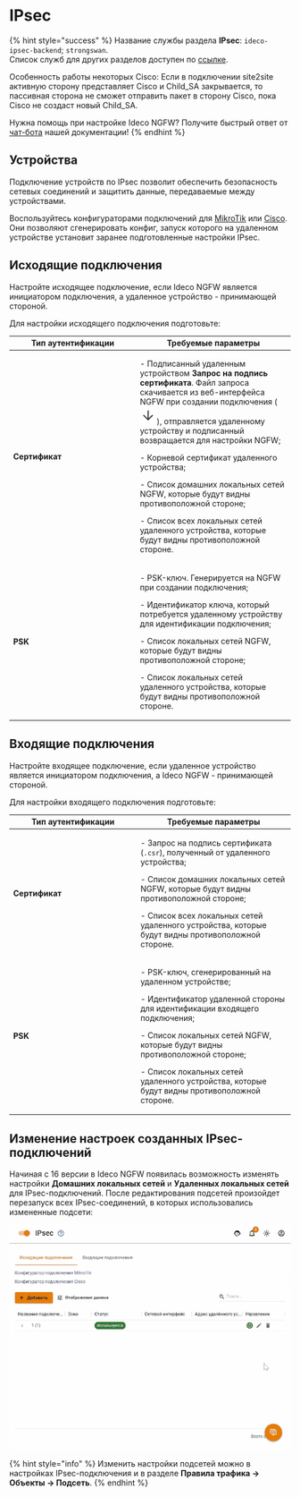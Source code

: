 # IPsec

{% hint style="success" %}
Название службы раздела **IPsec**: `ideco-ipsec-backend`; `strongswan`.\
Список служб для других разделов доступен по [ссылке](../../server-management/terminal.md).

Особенность работы некоторых Cisco: Если в подключении site2site активную сторону представляет Cisco и Child\_SA закрывается, то пассивная сторона не сможет отправить пакет в сторону Cisco, пока Cisco не создаст новый Child\_SA.

Нужна помощь при настройке Ideco NGFW? Получите быстрый ответ от [чат-бота](https://gpt-docs.ideco.ru/) нашей документации!
{% endhint %}

## Устройства

Подключение устройств по IPsec позволит обеспечить безопасность сетевых соединений и защитить данные, передаваемые между устройствами.

Воспользуйтесь конфигураторами подключений для [MikroTik](https://mikrotik.ideco.ru/) или [Cisco](https://cisco.ideco.ru/). Они позволяют сгенерировать конфиг, запуск которого на удаленном устройстве установит заранее подготовленные настройки IPsec.

## Исходящие подключения

Настройте исходящее подключение, если Ideco NGFW является инициатором подключения, а удаленное устройство - принимающей стороной.

Для настройки исходящего подключения подготовьте:

<table><thead><tr><th width="213">Тип аутентификации</th><th>Требуемые параметры</th></tr></thead><tbody><tr><td><strong>Сертификат</strong></td><td><p>- Подписанный удаленным устройством <strong>Запрос на подпись сертификата</strong>. Файл запроса скачивается из веб-интерфейса NGFW при создании подключения (<img src="../../../.gitbook/assets/icon-down.png" alt="">), отправляется удаленному устройству и подписанный возвращается для настройки NGFW;</p><p>- Корневой сертификат удаленного устройства;</p><p>- Список домашних локальных сетей NGFW, которые будут видны противоположной стороне;</p><p>- Список всех локальных сетей удаленного устройства, которые будут видны противоположной стороне.</p></td></tr><tr><td><strong>PSK</strong></td><td><p>- PSK-ключ. Генерируется на NGFW при создании подключения;</p><p>- Идентификатор ключа, который потребуется удаленному устройству для идентификации подключения;</p><p>- Список локальных сетей NGFW, которые будут видны противоположной стороне;</p><p>- Список локальных сетей удаленного устройства, которые будут видны противоположной стороне.</p></td></tr></tbody></table>

## Входящие подключения

Настройте входящее подключение, если удаленное устройство является инициатором подключения, а Ideco NGFW - принимающей стороной.

Для настройки входящего подключения подготовьте:

<table><thead><tr><th width="214">Тип аутентификации</th><th>Требуемые параметры</th></tr></thead><tbody><tr><td><strong>Сертификат</strong></td><td><p>- Запрос на подпись сертификата (<code>.csr</code>), полученный от удаленного устройства;</p><p>- Список домашних локальных сетей NGFW, которые будут видны противоположной стороне;</p><p>- Список всех локальных сетей удаленного устройства, которые будут видны противоположной стороне.</p></td></tr><tr><td><strong>PSK</strong></td><td><p>- PSK-ключ, сгенерированный на удаленном устройстве;</p><p>- Идентификатор удаленной стороны для идентификации входящего подключения;</p><p>- Список локальных сетей NGFW, которые будут видны противоположной стороне;</p><p>- Список локальных сетей удаленного устройства, которые будут видны противоположной стороне.</p></td></tr></tbody></table>

## Изменение настроек созданных IPsec-подключений

Начиная с 16 версии в Ideco NGFW появилась возможность изменять настройки **Домашних локальных сетей** и **Удаленных локальных сетей** для IPsec-подключений. После редактирования подсетей произойдет перезапуск всех IPsec-соединений, в которых использовались измененные подсети:

![](../../../.gitbook/assets/ipsec.gif)

{% hint style="info" %}
Изменить настройки подсетей можно в настройках IPsec-подключения и в разделе **Правила трафика -> Объекты -> Подсеть**.
{% endhint %}